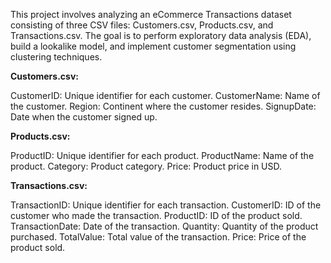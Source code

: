 This project involves analyzing an eCommerce Transactions dataset consisting of three CSV files: Customers.csv, Products.csv, and Transactions.csv. The goal is to perform exploratory data analysis (EDA), build a lookalike model, and implement customer segmentation using clustering techniques. 

**Customers.csv:**

CustomerID: Unique identifier for each customer.
CustomerName: Name of the customer.
Region: Continent where the customer resides.
SignupDate: Date when the customer signed up.

**Products.csv:**

ProductID: Unique identifier for each product.
ProductName: Name of the product.
Category: Product category.
Price: Product price in USD.


**Transactions.csv:**

TransactionID: Unique identifier for each transaction.
CustomerID: ID of the customer who made the transaction.
ProductID: ID of the product sold.
TransactionDate: Date of the transaction.
Quantity: Quantity of the product purchased.
TotalValue: Total value of the transaction.
Price: Price of the product sold.
